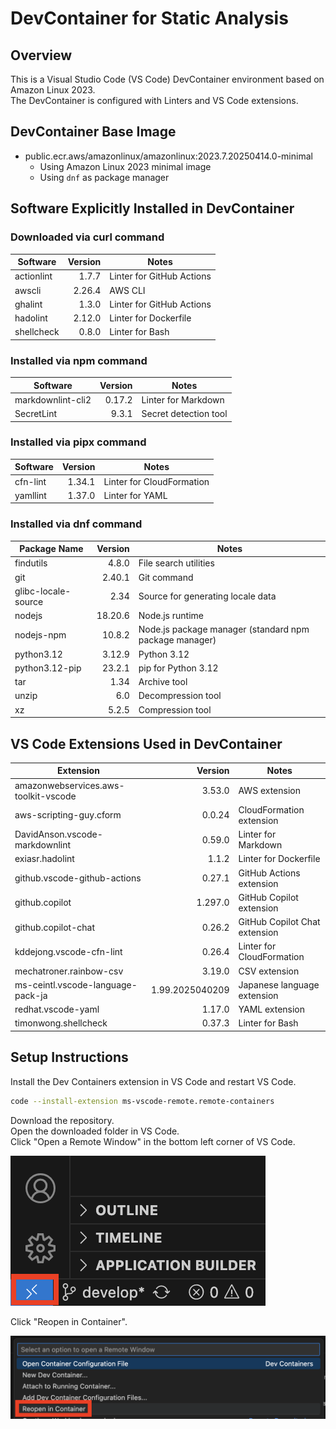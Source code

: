 # DevContainer for Static Analysis

## Overview

This is a Visual Studio Code (VS Code) DevContainer environment based on Amazon Linux 2023.  
The DevContainer is configured with Linters and VS Code extensions.

## DevContainer Base Image

- public.ecr.aws/amazonlinux/amazonlinux:2023.7.20250414.0-minimal
  - Using Amazon Linux 2023 minimal image
  - Using `dnf` as package manager

## Software Explicitly Installed in DevContainer

### Downloaded via curl command

| Software | Version | Notes |
| --- | ---: | --- |
| actionlint | 1.7.7 | Linter for GitHub Actions |
| awscli | 2.26.4 | AWS CLI |
| ghalint | 1.3.0 | Linter for GitHub Actions |
| hadolint | 2.12.0 | Linter for Dockerfile |
| shellcheck | 0.8.0 | Linter for Bash |

### Installed via npm command

| Software | Version | Notes |
| --- | ---: | --- |
| markdownlint-cli2 | 0.17.2 | Linter for Markdown |
| SecretLint | 9.3.1 | Secret detection tool |

### Installed via pipx command

| Software | Version | Notes |
| --- | ---: | --- |
| cfn-lint | 1.34.1 | Linter for CloudFormation |
| yamllint | 1.37.0 | Linter for YAML |

### Installed via dnf command

| Package Name | Version | Notes |
| --- | ---: | --- |
| findutils | 4.8.0 | File search utilities |
| git | 2.40.1 | Git command |
| glibc-locale-source | 2.34 | Source for generating locale data |
| nodejs | 18.20.6 | Node.js runtime |
| nodejs-npm | 10.8.2 | Node.js package manager (standard npm package manager) |
| python3.12 | 3.12.9 | Python 3.12 |
| python3.12-pip | 23.2.1 | pip for Python 3.12 |
| tar | 1.34 | Archive tool |
| unzip | 6.0 | Decompression tool |
| xz | 5.2.5 | Compression tool |

## VS Code Extensions Used in DevContainer

| Extension | Version | Notes |
| --- | ---: | --- |
| amazonwebservices.aws-toolkit-vscode | 3.53.0 | AWS extension |
| aws-scripting-guy.cform | 0.0.24 | CloudFormation extension |
| DavidAnson.vscode-markdownlint | 0.59.0 | Linter for Markdown |
| exiasr.hadolint | 1.1.2 | Linter for Dockerfile |
| github.vscode-github-actions | 0.27.1 | GitHub Actions extension |
| github.copilot | 1.297.0 | GitHub Copilot extension |
| github.copilot-chat | 0.26.2 | GitHub Copilot Chat extension |
| kddejong.vscode-cfn-lint | 0.26.4 | Linter for CloudFormation |
| mechatroner.rainbow-csv | 3.19.0 | CSV extension |
| ms-ceintl.vscode-language-pack-ja | 1.99.2025040209 | Japanese language extension |
| redhat.vscode-yaml | 1.17.0 | YAML extension |
| timonwong.shellcheck | 0.37.3 | Linter for Bash |

## Setup Instructions

Install the Dev Containers extension in VS Code and restart VS Code.

```bash
code --install-extension ms-vscode-remote.remote-containers
```

Download the repository.  
Open the downloaded folder in VS Code.  
Click "Open a Remote Window" in the bottom left corner of VS Code.

![Open a Remote Window](./images/VSCode_image_01.png)

Click "Reopen in Container".

![Reopen in Container](./images/VSCode_image_02.png)
